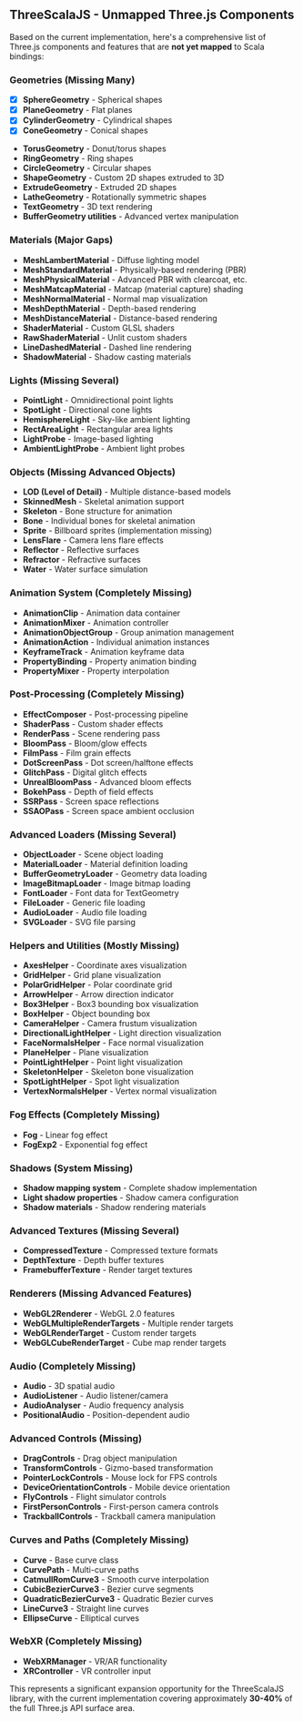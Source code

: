 ## ThreeScalaJS - Unmapped Three.js Components

Based on the current implementation, here's a comprehensive list of Three.js components and features that are **not yet mapped** to Scala bindings:

### **Geometries** (Missing Many)
- [x] **SphereGeometry** - Spherical shapes
- [x] **PlaneGeometry** - Flat planes
- [x] **CylinderGeometry** - Cylindrical shapes
- [x] **ConeGeometry** - Conical shapes
- **TorusGeometry** - Donut/torus shapes
- **RingGeometry** - Ring shapes
- **CircleGeometry** - Circular shapes
- **ShapeGeometry** - Custom 2D shapes extruded to 3D
- **ExtrudeGeometry** - Extruded 2D shapes
- **LatheGeometry** - Rotationally symmetric shapes
- **TextGeometry** - 3D text rendering
- **BufferGeometry utilities** - Advanced vertex manipulation

### **Materials** (Major Gaps)
- **MeshLambertMaterial** - Diffuse lighting model
- **MeshStandardMaterial** - Physically-based rendering (PBR)
- **MeshPhysicalMaterial** - Advanced PBR with clearcoat, etc.
- **MeshMatcapMaterial** - Matcap (material capture) shading
- **MeshNormalMaterial** - Normal map visualization
- **MeshDepthMaterial** - Depth-based rendering
- **MeshDistanceMaterial** - Distance-based rendering
- **ShaderMaterial** - Custom GLSL shaders
- **RawShaderMaterial** - Unlit custom shaders
- **LineDashedMaterial** - Dashed line rendering
- **ShadowMaterial** - Shadow casting materials

### **Lights** (Missing Several)
- **PointLight** - Omnidirectional point lights
- **SpotLight** - Directional cone lights
- **HemisphereLight** - Sky-like ambient lighting
- **RectAreaLight** - Rectangular area lights
- **LightProbe** - Image-based lighting
- **AmbientLightProbe** - Ambient light probes

### **Objects** (Missing Advanced Objects)
- **LOD (Level of Detail)** - Multiple distance-based models
- **SkinnedMesh** - Skeletal animation support
- **Skeleton** - Bone structure for animation
- **Bone** - Individual bones for skeletal animation
- **Sprite** - Billboard sprites (implementation missing)
- **LensFlare** - Camera lens flare effects
- **Reflector** - Reflective surfaces
- **Refractor** - Refractive surfaces
- **Water** - Water surface simulation

### **Animation System** (Completely Missing)
- **AnimationClip** - Animation data container
- **AnimationMixer** - Animation controller
- **AnimationObjectGroup** - Group animation management
- **AnimationAction** - Individual animation instances
- **KeyframeTrack** - Animation keyframe data
- **PropertyBinding** - Property animation binding
- **PropertyMixer** - Property interpolation

### **Post-Processing** (Completely Missing)
- **EffectComposer** - Post-processing pipeline
- **ShaderPass** - Custom shader effects
- **RenderPass** - Scene rendering pass
- **BloomPass** - Bloom/glow effects
- **FilmPass** - Film grain effects
- **DotScreenPass** - Dot screen/halftone effects
- **GlitchPass** - Digital glitch effects
- **UnrealBloomPass** - Advanced bloom effects
- **BokehPass** - Depth of field effects
- **SSRPass** - Screen space reflections
- **SSAOPass** - Screen space ambient occlusion

### **Advanced Loaders** (Missing Several)
- **ObjectLoader** - Scene object loading
- **MaterialLoader** - Material definition loading
- **BufferGeometryLoader** - Geometry data loading
- **ImageBitmapLoader** - Image bitmap loading
- **FontLoader** - Font data for TextGeometry
- **FileLoader** - Generic file loading
- **AudioLoader** - Audio file loading
- **SVGLoader** - SVG file parsing

### **Helpers and Utilities** (Mostly Missing)
- **AxesHelper** - Coordinate axes visualization
- **GridHelper** - Grid plane visualization
- **PolarGridHelper** - Polar coordinate grid
- **ArrowHelper** - Arrow direction indicator
- **Box3Helper** - Box3 bounding box visualization
- **BoxHelper** - Object bounding box
- **CameraHelper** - Camera frustum visualization
- **DirectionalLightHelper** - Light direction visualization
- **FaceNormalsHelper** - Face normal visualization
- **PlaneHelper** - Plane visualization
- **PointLightHelper** - Point light visualization
- **SkeletonHelper** - Skeleton bone visualization
- **SpotLightHelper** - Spot light visualization
- **VertexNormalsHelper** - Vertex normal visualization

### **Fog Effects** (Completely Missing)
- **Fog** - Linear fog effect
- **FogExp2** - Exponential fog effect

### **Shadows** (System Missing)
- **Shadow mapping system** - Complete shadow implementation
- **Light shadow properties** - Shadow camera configuration
- **Shadow materials** - Shadow rendering materials

### **Advanced Textures** (Missing Several)
- **CompressedTexture** - Compressed texture formats
- **DepthTexture** - Depth buffer textures
- **FramebufferTexture** - Render target textures

### **Renderers** (Missing Advanced Features)
- **WebGL2Renderer** - WebGL 2.0 features
- **WebGLMultipleRenderTargets** - Multiple render targets
- **WebGLRenderTarget** - Custom render targets
- **WebGLCubeRenderTarget** - Cube map render targets

### **Audio** (Completely Missing)
- **Audio** - 3D spatial audio
- **AudioListener** - Audio listener/camera
- **AudioAnalyser** - Audio frequency analysis
- **PositionalAudio** - Position-dependent audio

### **Advanced Controls** (Missing)
- **DragControls** - Drag object manipulation
- **TransformControls** - Gizmo-based transformation
- **PointerLockControls** - Mouse lock for FPS controls
- **DeviceOrientationControls** - Mobile device orientation
- **FlyControls** - Flight simulator controls
- **FirstPersonControls** - First-person camera controls
- **TrackballControls** - Trackball camera manipulation

### **Curves and Paths** (Completely Missing)
- **Curve** - Base curve class
- **CurvePath** - Multi-curve paths
- **CatmullRomCurve3** - Smooth curve interpolation
- **CubicBezierCurve3** - Bezier curve segments
- **QuadraticBezierCurve3** - Quadratic Bezier curves
- **LineCurve3** - Straight line curves
- **EllipseCurve** - Elliptical curves

### **WebXR** (Completely Missing)
- **WebXRManager** - VR/AR functionality
- **XRController** - VR controller input

This represents a significant expansion opportunity for the ThreeScalaJS library, with the current implementation covering approximately **30-40%** of the full Three.js API surface area.